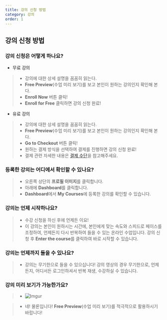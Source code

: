 ```yaml
---
title: 강의 신청 방법
category: 강의
order: 1
---
```


## 강의 신청 방법

### 강의 신청은 어떻게 하나요?

- 무료 강의
> - 강의에 대한 상세 설명을 꼼꼼히 읽는다.
> - **Free Preview**(수업 미리 보기)를 보고 본인이 원하는 강의인지 확인해 본다.
> - **Enroll Now** 버튼 클릭!
> - **Enroll for Free** 클릭하면 강의 신청 완료!

- 유료 강의
> - 강의에 대한 상세 설명을 꼼꼼히 읽는다.
> - **Free Preview**(수업 미리 보기)를 보고 본인이 원하는 강의인지 확인해 본다.
> - **Go to Checkout** 버튼 클릭!
> - 원하는 결제 방식을 선택하여 결제를 진행하면 강의 신청 완료!
> - 결제 관련 자세한 내용은 [결제 수단](https://nomadcoders.co/faq/payment/method)을 참고해주세요.

### 등록한 강의는 어디에서 확인할 수 있나요?

> - 오른쪽 상단의 **프로필 이미지**를 클릭합니다.
> - 아래에 **Dashboard**를 클릭합니다.
> - **Dashboard**에서 **My Courses**에 등록한 강의를 확인할 수 있습니다.

### 강의는 언제 시작하나요?

> - 수강 신청을 하신 후에 언제든 이요!
> - 이 강의는 본인이 원하시는 시간에, 본인에게 맞는 속도와 스피드로 페이스를 조정하여, 언제든지 다시 반복하여 들을 수 있는 온라인 수업입니다. 강의 신청 후 **Enter the course**를 클릭하여 바로 시작할 수 있습니다.

### 강의는 언제까지 들을 수 있나요?

> - 강의는 무기한으로 들을 수 있으십니다! 강의 영상의 경우 무기한으로, 언제든지, 어디서든 로그인하셔서 반복 재생, 수강하실 수 있습니다.

### 강의 미리 보기가 가능한가요?

> - ![Imgur](https://i.ibb.co/pjcvWBn/03c4F2q.png)

> - 네! 물론입니다! **Free Preview**(수업 미리 보기)를 적극적으로 활용하시기 바랍니다!
